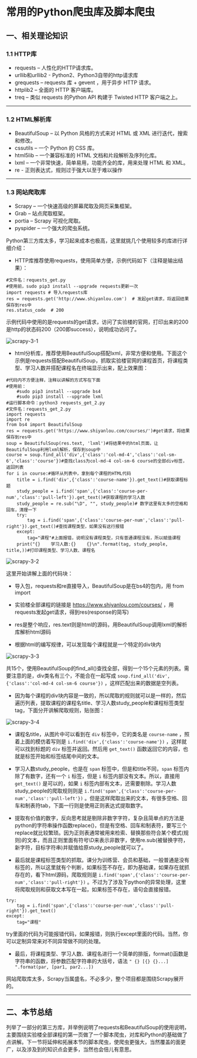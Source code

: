 # 常用的Python爬虫库及脚本爬虫

## 一、相关理论知识

### 1.1 HTTP库

- requests – 人性化的HTTP请求库。
- urllib和urllib2 - Python2、Python3自带的http请求库
- grequests – requests 库 + gevent ，用于异步 HTTP 请求。
- httplib2 – 全面的 HTTP 客户端库。
- treq – 类似 requests 的Python API 构建于 Twisted HTTP 客户端之上。

---

### 1.2 HTML解析库

- BeautifulSoup – 以 Python 风格的方式来对 HTML 或 XML 进行迭代，搜索和修改。
- cssutils – 一个 Python 的 CSS 库。
- html5lib – 一个兼容标准的 HTML 文档和片段解析及序列化库。
- lxml – 一个非常快速，简单易用，功能齐全的库，用来处理 HTML 和 XML。
- re - 正则表达式，规则过于强大以至于难以操作

---

### 1.3 网站爬取库

- Scrapy – 一个快速高级的屏幕爬取及网页采集框架。
- Grab – 站点爬取框架。
- portia – Scrapy 可视化爬取。
- pyspider – 一个强大的爬虫系统。

Python第三方库太多，学习起来成本也极高，这里就挑几个使用较多的库进行详细介绍：

- HTTP库推荐使用requests，使用简单方便，示例代码如下（注释是输出结果）：

```
#文件名：requests_get.py
#使用前，sudo pip3 install --upgrade requests更新一次
import requests # 导入requests库
res = requests.get('http://www.shiyanlou.com')  # 发起get请求，将返回结果保存到res中
res.status_code  # 200
```

示例代码中使用的是requests的get请求，访问了实验楼的官网，打印出来的200是http的状态码200（200即success），说明成功访问了。

![scrapy-3-1](http://ov2hhj4hl.bkt.clouddn.com/scrapy-3-1.png)

- html分析库，推荐使用BeautifulSoup搭配lxml，非常方便和使用。下面这个示例是requests搭配BeautifulSoup，抓取实验楼官网的课程首页，将课程类型、学习人数并搭配课程名在终端显示出来，配上效果图：

```
#代码内不方便注释，注释以讲解的方式写在下面
#使用前：
    #sudo pip3 install --upgrade bs4
    #sudo pip3 install --upgrade lxml
#运行脚本命令：python3 requests_get_2.py
#文件名：requests_get_2.py
import requests
import re
from bs4 import BeautifulSoup
res = requests.get('https://www.shiyanlou.com/courses/')#get请求，将结果保存到res中
soup = BeautifulSoup(res.text, 'lxml')#将结果中的html页面，让BeautifulSoup利用lxml解析，保存到soup中
course = soup.find_all('div',{'class':'col-md-4','class':'col-sm-6','class':'course'})#查找class为col-md-4 col-sm-6 course的全部div标签，返回列表
for i in course:#循环从列表中，拿到每个课程的HTML代码
    title = i.find('div',{'class':'course-name'}).get_text()#获取课程标题
    study_people = i.find('span',{'class':'course-per-num','class':'pull-left'}).get_text()#获取课程的学习人数
    study_people = re.sub("\D", "", study_people)# 数字这里有太多的空格和回车，清理一下
    try:
        tag = i.find('span',{'class':'course-per-num','class':'pull-right'}).get_text()#查找课程类型，如果没有这行报错
    except:
        tag="课程"#上面报错，说明没有课程类型，只有普通课程没有，所以赋值课程
    print("{}    学习人数:{}    {}\n".format(tag, study_people, title,))#打印课程类型、学习人数、课程名
```

![scrapy-3-2](http://ov2hhj4hl.bkt.clouddn.com/scrapy-3-2.png)

这里开始讲解上面的代码块：

- 导入包，requests和re直接导入，BeautifulSoup是在bs4的包内，用 from import

- 实验楼全部课程的链接是 https://www.shiyanlou.com/courses/ ，用requests发起get请求，得到res(response的简写)

- res是整个响应，res.text则是html的源码，用BeautifulSoup调用lxml的解析库解析html源码

- 根据html的编写规律，可以发现每个课程就是一个特定的div块内

![scrapy-3-3](http://ov2hhj4hl.bkt.clouddn.com/scrapy-3-3.png)

共15个，使用BeautifulSoup的find_all()查找全部，得到一个15个元素的列表。需要注意的是，div类名有三个，不能合在一起写成 `soup.find_all('div',{'class':'col-md-4 col-sm-6 course'})` ，这样匹配出来的数据是空列表。

- 因为每个课程的div块内容是一致的，所以爬取的规则就可以是一样的，然后遍历列表，提取课程的课程名title、学习人数study_people和课程标签类型tag，下面分开讲解爬取规则，贴张图：

![scrapy-3-4](http://ov2hhj4hl.bkt.clouddn.com/scrapy-3-4.png)

- 课程名title，从图片中可以看到在 `div` 标签中，它的类名是 `course-name` ，照着上面的模仿着写则是 `i.find('div',{'class':'course-name'})` ，这样就可以找到标题的 `div` 标签并返回。然后用 `get_text()` 函数返回它的内容，也就是标签开始和标签结尾中间的文本。
- 学习人数study_people，也是在 `span` 标签中，但是和title不同，`span` 标签内除了有数字，还有一个 `i` 标签，但是 `i` 标签内部没有文本。所以，直接用 `get_text()` 是可以的，如果 `i` 标签内部有文本，还需要剔除。学习人数study_people的爬取规则则是 `i.find('span',{'class':'course-per-num','class':'pull-left'})` 。但是这样爬取出来的文本，有很多空格、回车和制表符tab，下面一行则是使用正则表达式提取数字。

- 提取有价值的数字，反向思考就是剔除非数字字符，复杂且简单点的方法是python的字符串操作函数replace()，但是有空格、回车和制表符，要写三个replace就比较繁琐。因为正则表通常被用来检索、替换那些符合某个模式(规则)的文本，而且正则里面有符号\D来表示非数字，使用re.sub(被替换字符，新字符，目标字符串)并赋值给原study_people就可以了。

- 最后就是课程标签类型的抓取。课分为训练营、会员和基础，一般普通是没有标签的，所以这里就有个判断，如果标签不存在，即为基础课，如果存在就抓存在的，看下html源码，爬取规则是 `i.find('span',{'class':'course-per-num','class':'pull-right'})` 。不过为了涉及下python的异常处理，这里将爬取规则和获取文本写在一起，如果标签不存在，语句会直接报错。

```
try:
    tag = i.find('span',{'class':'course-per-num','class':'pull-right'}).get_text()
except:
    tag="课程"
```

try里面的代码为可能报错代码，如果报错，则执行except里面的代码。当然，你可以定制异常来对不同异常做不同的处理。

- 最后，将课程类型、学习人数、课程名进行一个简单的排版，format()函数是字符串的函数，将参数匹配字符串的大括号，语法 `" {} [{} {}...] ".format(par, [par1, par2...])` 

网站爬取库太多，Scrapy当属盛名，不必多少，整个项目都是围绕Scrapy展开的。

---

## 二、本节总结

列举了一部分的第三方库，并举例说明了requests和BeautifulSoup的使用说明，主要围绕实验楼全部课程的第一页做了一个脚本爬虫，对库和Python的基础做了点讲解。下一节将延伸和拓展本节的脚本爬虫，使爬虫更强大，当然覆盖的面更广，以及涉及到的知识点会更多，当然也会倍儿有意思。